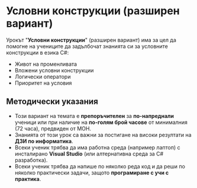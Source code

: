 # Условни конструкции (разширен вариант)

Урокът "**Условни конструкции**" (разширен вариант) има за цел да помогне на учениците да задълбочат знанията си за условните конструкции в езика C#:
 - Живот на променливата
 - Вложени условни конструкции
 - Логически оператори
 - Приоритет на условия

## Методически указания
  - Този вариант на темата е **препоръчителен** за **по-напреднали** ученици или при наличие на **по-голям брой часове** от минималния (72 часа), предвиден от МОН.
  - Знанията от този урок са важни за постигане на високи резултати на **ДЗИ по информатика**.
  - Всеки ученик трябва да има работна среда (например лаптоп) с инсталирано **Visual Studio** (или алтернативна среда за C# разработка).
  - Всеки ученик трябва да напише по няколко реда код и да реши по няколко практически задачи, защото **програмиране с учи с практика**.
